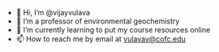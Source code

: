 - 👋 Hi, I’m @vijayvulava
- 👀 I’m a professor of environmental geochemistry 
- 🌱 I’m currently learning to put my course resources online
- 📫 How to reach me by email at vulavav@cofc.edu

<!---
vijayvulava/vijayvulava is a ✨ special ✨ repository because its `README.md` (this file) appears on your GitHub profile.
You can click the Preview link to take a look at your changes.
--->
